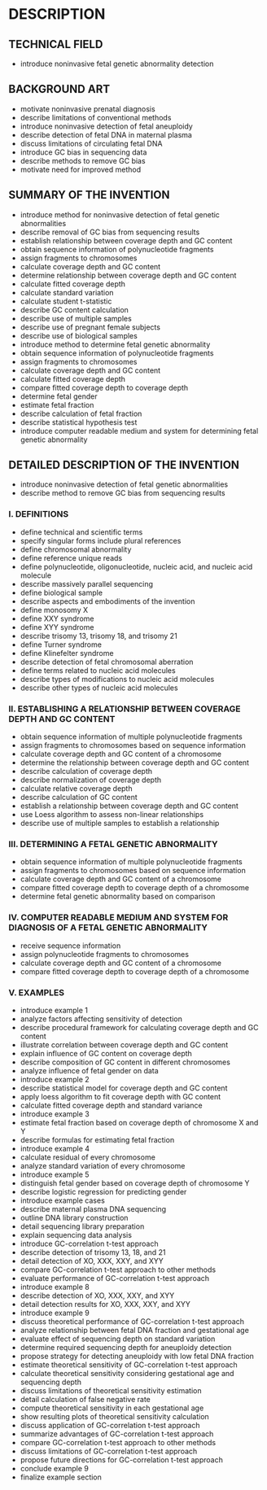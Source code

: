 # DESCRIPTION

## TECHNICAL FIELD

- introduce noninvasive fetal genetic abnormality detection

## BACKGROUND ART

- motivate noninvasive prenatal diagnosis
- describe limitations of conventional methods
- introduce noninvasive detection of fetal aneuploidy
- describe detection of fetal DNA in maternal plasma
- discuss limitations of circulating fetal DNA
- introduce GC bias in sequencing data
- describe methods to remove GC bias
- motivate need for improved method

## SUMMARY OF THE INVENTION

- introduce method for noninvasive detection of fetal genetic abnormalities
- describe removal of GC bias from sequencing results
- establish relationship between coverage depth and GC content
- obtain sequence information of polynucleotide fragments
- assign fragments to chromosomes
- calculate coverage depth and GC content
- determine relationship between coverage depth and GC content
- calculate fitted coverage depth
- calculate standard variation
- calculate student t-statistic
- describe GC content calculation
- describe use of multiple samples
- describe use of pregnant female subjects
- describe use of biological samples
- introduce method to determine fetal genetic abnormality
- obtain sequence information of polynucleotide fragments
- assign fragments to chromosomes
- calculate coverage depth and GC content
- calculate fitted coverage depth
- compare fitted coverage depth to coverage depth
- determine fetal gender
- estimate fetal fraction
- describe calculation of fetal fraction
- describe statistical hypothesis test
- introduce computer readable medium and system for determining fetal genetic abnormality

## DETAILED DESCRIPTION OF THE INVENTION

- introduce noninvasive detection of fetal genetic abnormalities
- describe method to remove GC bias from sequencing results

### I. DEFINITIONS

- define technical and scientific terms
- specify singular forms include plural references
- define chromosomal abnormality
- define reference unique reads
- define polynucleotide, oligonucleotide, nucleic acid, and nucleic acid molecule
- describe massively parallel sequencing
- define biological sample
- describe aspects and embodiments of the invention
- define monosomy X
- define XXY syndrome
- define XYY syndrome
- describe trisomy 13, trisomy 18, and trisomy 21
- define Turner syndrome
- define Klinefelter syndrome
- describe detection of fetal chromosomal aberration
- define terms related to nucleic acid molecules
- describe types of modifications to nucleic acid molecules
- describe other types of nucleic acid molecules

### II. ESTABLISHING A RELATIONSHIP BETWEEN COVERAGE DEPTH AND GC CONTENT

- obtain sequence information of multiple polynucleotide fragments
- assign fragments to chromosomes based on sequence information
- calculate coverage depth and GC content of a chromosome
- determine the relationship between coverage depth and GC content
- describe calculation of coverage depth
- describe normalization of coverage depth
- calculate relative coverage depth
- describe calculation of GC content
- establish a relationship between coverage depth and GC content
- use Loess algorithm to assess non-linear relationships
- describe use of multiple samples to establish a relationship

### III. DETERMINING A FETAL GENETIC ABNORMALITY

- obtain sequence information of multiple polynucleotide fragments
- assign fragments to chromosomes based on sequence information
- calculate coverage depth and GC content of a chromosome
- compare fitted coverage depth to coverage depth of a chromosome
- determine fetal genetic abnormality based on comparison

### IV. COMPUTER READABLE MEDIUM AND SYSTEM FOR DIAGNOSIS OF A FETAL GENETIC ABNORMALITY

- receive sequence information
- assign polynucleotide fragments to chromosomes
- calculate coverage depth and GC content of a chromosome
- compare fitted coverage depth to coverage depth of a chromosome

### V. EXAMPLES

- introduce example 1
- analyze factors affecting sensitivity of detection
- describe procedural framework for calculating coverage depth and GC content
- illustrate correlation between coverage depth and GC content
- explain influence of GC content on coverage depth
- describe composition of GC content in different chromosomes
- analyze influence of fetal gender on data
- introduce example 2
- describe statistical model for coverage depth and GC content
- apply loess algorithm to fit coverage depth with GC content
- calculate fitted coverage depth and standard variance
- introduce example 3
- estimate fetal fraction based on coverage depth of chromosome X and Y
- describe formulas for estimating fetal fraction
- introduce example 4
- calculate residual of every chromosome
- analyze standard variation of every chromosome
- introduce example 5
- distinguish fetal gender based on coverage depth of chromosome Y
- describe logistic regression for predicting gender
- introduce example cases
- describe maternal plasma DNA sequencing
- outline DNA library construction
- detail sequencing library preparation
- explain sequencing data analysis
- introduce GC-correlation t-test approach
- describe detection of trisomy 13, 18, and 21
- detail detection of XO, XXX, XXY, and XYY
- compare GC-correlation t-test approach to other methods
- evaluate performance of GC-correlation t-test approach
- introduce example 8
- describe detection of XO, XXX, XXY, and XYY
- detail detection results for XO, XXX, XXY, and XYY
- introduce example 9
- discuss theoretical performance of GC-correlation t-test approach
- analyze relationship between fetal DNA fraction and gestational age
- evaluate effect of sequencing depth on standard variation
- determine required sequencing depth for aneuploidy detection
- propose strategy for detecting aneuploidy with low fetal DNA fraction
- estimate theoretical sensitivity of GC-correlation t-test approach
- calculate theoretical sensitivity considering gestational age and sequencing depth
- discuss limitations of theoretical sensitivity estimation
- detail calculation of false negative rate
- compute theoretical sensitivity in each gestational age
- show resulting plots of theoretical sensitivity calculation
- discuss application of GC-correlation t-test approach
- summarize advantages of GC-correlation t-test approach
- compare GC-correlation t-test approach to other methods
- discuss limitations of GC-correlation t-test approach
- propose future directions for GC-correlation t-test approach
- conclude example 9
- finalize example section

